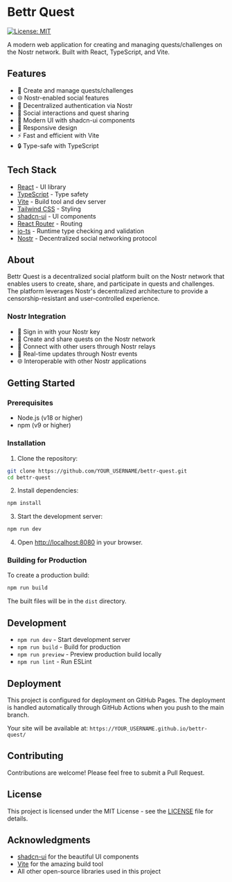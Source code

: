 # Bettr Quest

[![License: MIT](https://img.shields.io/badge/License-MIT-yellow.svg)](https://opensource.org/licenses/MIT)

A modern web application for creating and managing quests/challenges on the Nostr network. Built with React, TypeScript, and Vite.

## Features

- 🎯 Create and manage quests/challenges
- 🌐 Nostr-enabled social features
- 🔐 Decentralized authentication via Nostr
- 🤝 Social interactions and quest sharing
- 🎨 Modern UI with shadcn-ui components
- 📱 Responsive design
- ⚡ Fast and efficient with Vite
- 🔒 Type-safe with TypeScript

## Tech Stack

- [React](https://reactjs.org/) - UI library
- [TypeScript](https://www.typescriptlang.org/) - Type safety
- [Vite](https://vitejs.dev/) - Build tool and dev server
- [Tailwind CSS](https://tailwindcss.com/) - Styling
- [shadcn-ui](https://ui.shadcn.com/) - UI components
- [React Router](https://reactrouter.com/) - Routing
- [io-ts](https://github.com/gcanti/io-ts) - Runtime type checking and validation
- [Nostr](https://nostr.com/) - Decentralized social networking protocol

## About

Bettr Quest is a decentralized social platform built on the Nostr network that enables users to create, share, and participate in quests and challenges. The platform leverages Nostr's decentralized architecture to provide a censorship-resistant and user-controlled experience.

### Nostr Integration

- 🔑 Sign in with your Nostr key
- 📝 Create and share quests on the Nostr network
- 👥 Connect with other users through Nostr relays
- 🔄 Real-time updates through Nostr events
- 🌐 Interoperable with other Nostr applications

## Getting Started

### Prerequisites

- Node.js (v18 or higher)
- npm (v9 or higher)

### Installation

1. Clone the repository:
```bash
git clone https://github.com/YOUR_USERNAME/bettr-quest.git
cd bettr-quest
```

2. Install dependencies:
```bash
npm install
```

3. Start the development server:
```bash
npm run dev
```

4. Open [http://localhost:8080](http://localhost:8080) in your browser.

### Building for Production

To create a production build:

```bash
npm run build
```

The built files will be in the `dist` directory.

## Development

- `npm run dev` - Start development server
- `npm run build` - Build for production
- `npm run preview` - Preview production build locally
- `npm run lint` - Run ESLint

## Deployment

This project is configured for deployment on GitHub Pages. The deployment is handled automatically through GitHub Actions when you push to the main branch.

Your site will be available at: `https://YOUR_USERNAME.github.io/bettr-quest/`

## Contributing

Contributions are welcome! Please feel free to submit a Pull Request.

## License

This project is licensed under the MIT License - see the [LICENSE](LICENSE) file for details.

## Acknowledgments

- [shadcn-ui](https://ui.shadcn.com/) for the beautiful UI components
- [Vite](https://vitejs.dev/) for the amazing build tool
- All other open-source libraries used in this project
